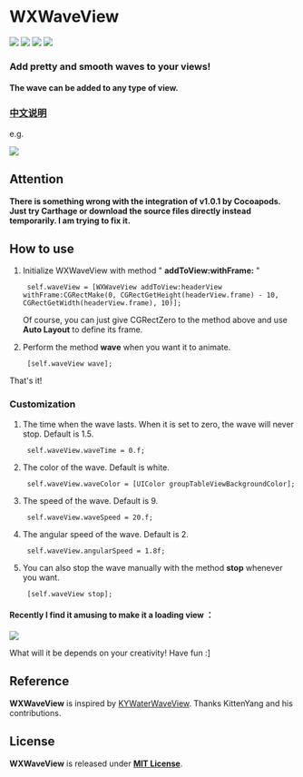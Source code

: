 # WXWaveView

[![](https://img.shields.io/badge/platform-iOS-orange.svg)](https://developer.apple.com/ios/)
[![](https://img.shields.io/badge/pod-1.0.1-brightgreen.svg)](https://github.com/CocoaPods/CocoaPods)
[![](https://img.shields.io/badge/carthage-compatible-red.svg)](https://github.com/Carthage/Carthage)
[![](https://img.shields.io/badge/license-MIT-blue.svg)](https://github.com/WelkinXie/WXWaveView/blob/master/README.md)

### Add pretty and smooth waves to your views! 

#### The wave can be added to any type of view.

### [中文说明](https://github.com/WelkinXie/WXWaveView/blob/master/README-CN.md)

e.g.

![](https://raw.githubusercontent.com/WelkinXie/WXWaveView/master/wave.gif)

## Attention
__There is something wrong with the integration of v1.0.1 by Cocoapods. Just try Carthage or download the source files directly instead temporarily. I am trying to fix it.__ 

## How to use
1. Initialize WXWaveView with method " **addToView:withFrame:** "
	
		self.waveView = [WXWaveView addToView:headerView withFrame:CGRectMake(0, CGRectGetHeight(headerView.frame) - 10, CGRectGetWidth(headerView.frame), 10)];
	
	Of course, you can just give CGRectZero to the method above and use __Auto Layout__ to define its frame.

2. Perform the method **wave** when you want it to animate.

		[self.waveView wave];

That's it!

### Customization
1. The time when the wave lasts. When it is set to zero, the wave will never stop. Default is 1.5.

	    self.waveView.waveTime = 0.f;  
	    
2. The color of the wave. Default is white.
	    
	    self.waveView.waveColor = [UIColor groupTableViewBackgroundColor];
	   	
3. The speed of the wave. Default is 9.

	    self.waveView.waveSpeed = 20.f;
	    
4. The angular speed of the wave. Default is 2.

		self.waveView.angularSpeed = 1.8f;
	    
5. You can also stop the wave manually with the method **stop** whenever you want.

		[self.waveView stop];
		
#### Recently I find it amusing to make it a loading view ：

![](https://raw.githubusercontent.com/WelkinXie/WXWaveView/master/wave2.gif)

What will it be depends on your creativity! Have fun :]
	    
## Reference
**WXWaveView** is inspired by [KYWaterWaveView](https://github.com/KittenYang/KYWaterWaveView). Thanks KittenYang and his contributions.

## License
**WXWaveView** is released under [**MIT License**](https://github.com/WelkinXie/WXWaveView/blob/master/LICENSE).